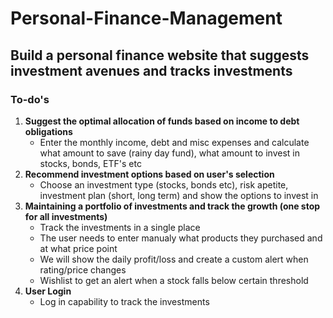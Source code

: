 # Personal-Finance-Management

## Build a personal finance website that suggests investment avenues and tracks investments
### To-do's
<ol>
  <li><strong>Suggest the optimal allocation of funds based on income to debt obligations</strong>
    <ul>
      <li>Enter the monthly income, debt and misc expenses and calculate what amount to save (rainy day fund), what amount to invest in stocks, bonds, ETF's etc
      </li>
    </ul>	
  </li>
  <li><strong>Recommend investment options based on user's selection</strong>
    <ul>
      <li>Choose an investment type (stocks, bonds etc), risk apetite, investment plan (short, long term) and show the options to invest in</li>
    </ul>	
  </li>
  <li><strong>Maintaining a portfolio of investments and track the growth (one stop for all investments)</strong>
      <ul>
      <li>Track the investments in a single place</li>
       <li> The user needs to enter manualy what products they purchased and at what price point</li>
      <li>We will show the daily profit/loss and create a custom alert when rating/price changes</li>
      <li>Wishlist to get an alert when a stock falls below certain threshold</li>
    </ul>	
  </li>
    <li><strong>User Login</strong>
      <ul>
      <li>Log in capability to track the investments</li>
    </ul>	
  </li>
</ol>	
